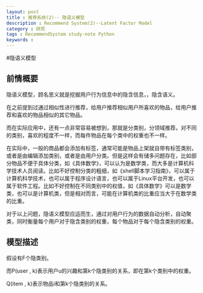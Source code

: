 ```yaml
---
layout: post
title : 推荐系统(2)-- 隐语义模型
description : Recommend System(2)--Latent Factor Model
category : 研究
tags : RecommendSystem study-note Python
keywords : 
---
```


#隐语义模型

## 前情概要

隐语义模型，顾名思义就是挖掘用户行为信息中的隐含信息，，隐含语义。

在之前提到过通过相似性进行推荐，给用户推荐相似用户所喜欢的物品，给用户推荐和喜欢的物品相似的其它物品。

而在实际应用中，还有一点非常容易被想到，那就是分类别，分领域推荐。对不同的类别，喜欢的程度不一样，而每件物品在每个类中的权重也不一样。

在实际中，一般的商品都会添加有标签，通常可能是物品上架就自带有标签类别，或者是由编辑添加类别，或者是由用户分类。但是这样会有储多问题存在，比如部分物品不便于具体分类，如《具体数学》，可以认为是数学类，而大多是计算机科学技术人员阅读。比如不好控制分类的粗细，如《shell脚本学习指南》，可以属于计算机科学技术，也可以属于程序设计语言，也可以属于Linux平台开发，也可以属于软件工程。比如不好控制在不同类别中的权值，如《具体数学》可以是数学类，也可以是计算机类，但是相对而言，可能在计算机类的比重应当大于在数学类的比重。

对于以上问题，隐语义模型应运而生，通过对用户行为的数据自动分析，自动聚类，同时衡量每个用户对于隐含类别的权重，每个物品对于每个隐含类别的权重。

## 模型描述

假设有F个隐类别。

而P(user , k)表示用户u的兴趣和第k个隐类别的关系，即在第k个类别中的权重。

Q(item , k)表示物品i和第k个隐类别的关系。











































